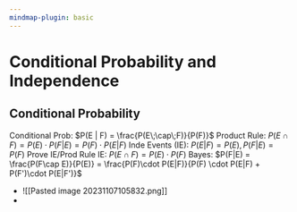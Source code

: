 ```yaml
---
mindmap-plugin: basic
---
```


# Conditional Probability and Independence

## Conditional Probability

Conditional Prob: $P(E | F) = \frac{P(E\;\cap\;F)}{P(F)}$
Product Rule: $P(E\;\cap\;F) = P(E)\cdot P(F|E) = P(F)\cdot P(E|F)$ 
Inde Events (IE): $P(E|F) = P(E), P(F|E) = P(F)$
Prove IE/Prod Rule IE: $P(E\;\cap\;F) = P(E) \cdot P(F)$
Bayes: $P(F|E) = \frac{P(F\cap E)}{P(E)} = \frac{P(F)\cdot P(E|F)}{P(F) \cdot P(E|F) + P(F')\cdot P(E|F')}$
- ![[Pasted image 20231107105832.png]]
- 
<!--ID: 1708098043479-->
